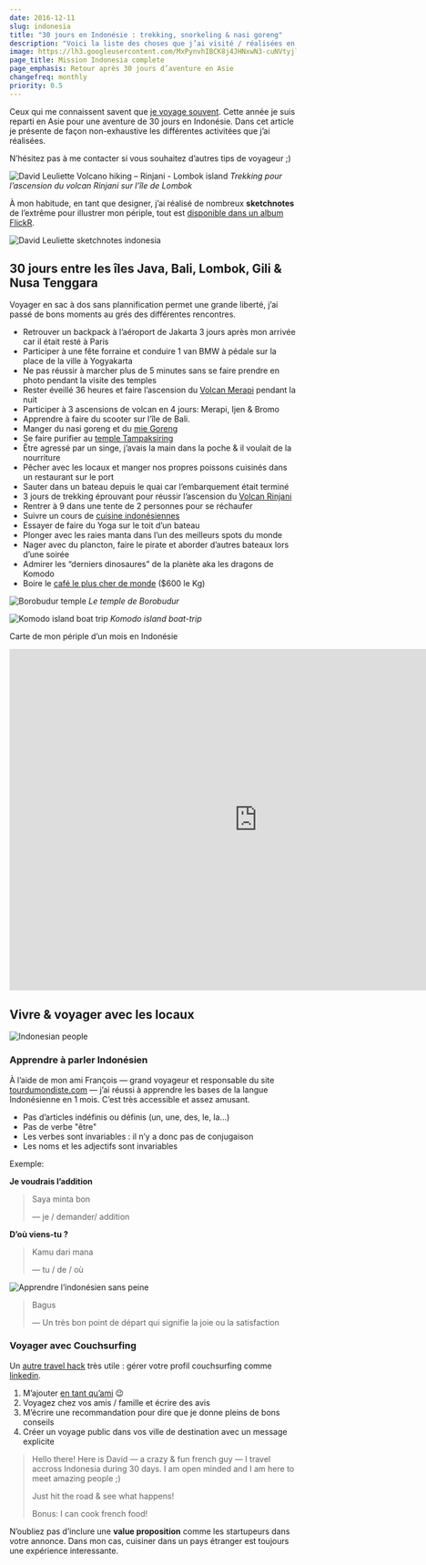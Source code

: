 ```yaml
---
date: 2016-12-11
slug: indonesia
title: "30 jours en Indonésie : trekking, snorkeling & nasi goreng"
description: "Voici la liste des choses que j’ai visité / réalisées en indonésie"
image: https://lh3.googleusercontent.com/MxPynvhIBCK8j4JHNxwN3-cuNVtyjlHxO6luL7ND3U3Nujlw2FagZ43QIe-Z1dVkdjhhlV-yjSMk30W8zk9xaeVPgw7njaU8qp556dm-y7eT108MtPgz0DLFBBW7NM7qaqj5JoQvA-eM31cbxZMXq_cWTcYKmLa8tjewItIJtw4jcmzf_Ak1Nw6rkmiIeSP_U1M2g5qwOHSCc5jD4shO0Pq4-dYu0qzs2FK9n-eiTSPgB6rRtXUmwwy4PzVHMrvvCu2LF0FSAnFbyYkAiC_MwOreb_K79G6JKQoY1pPEVcUTIIZqM319WXodOjOYJYNOjjPyVBKfLVGDlmruHdEzXT07CD28Yzld4Eh-QoVLEZckC8_BvSscTPHCchKr2yqMlWOekXi6XcxMpZa01q5J-w9kcfuHpmlmOZn2b8x_gdRspKetxOapDgaH67jeloh9SHnsKjbgBkvrMSOD3xYOEa0bwEiyNrKfGcwUdwQCsLWHtMU8KvlGup0EowelyW_MX-U59gRnQ4zgzHhotJZJYG_Ep7LuZUt4e6Szx1xeBcHr6yaru5mv8RvehV5jeM-upSulXlipdMI1VcS4t_Bz9y1PtfQoTi9ur4L3D712bDz8hzrm0peh9A=w1024-h512-no
page_title: Mission Indonesia complete
page_emphasis: Retour après 30 jours d’aventure en Asie
changefreq: monthly
priority: 0.5
---
```


Ceux qui me connaissent savent que [je voyage souvent](/blog/online.html). Cette année je suis reparti en Asie pour une aventure de 30 jours en Indonésie. Dans cet article je présente de façon non-exhaustive les différentes activitées que j’ai réalisées.

N’hésitez pas à me contacter si vous souhaitez d’autres tips de voyageur ;)

![David Leuliette Volcano hiking – Rinjani - Lombok island](https://c1.staticflickr.com/1/724/31425037412_756a6c3866_b.jpg)
_Trekking pour l’ascension du volcan Rinjani sur l’île de Lombok_

À mon habitude, en tant que designer, j’ai réalisé de nombreux __sketchnotes__ de l’extrême pour illustrer mon périple, tout est [disponible dans un album FlickR](https://www.flickr.com/photos/geekgrunge/sets/72157675954863272/with/31533021666/).

![David Leuliette sketchnotes indonesia](https://c1.staticflickr.com/1/764/31424347702_100a871c13_b.jpg)

## 30 jours entre les îles Java, Bali, Lombok, Gili & Nusa Tenggara

Voyager en sac à dos sans plannification permet une grande liberté, j’ai passé de bons moments au grés des différentes rencontres.

- Retrouver un backpack à l’aéroport de Jakarta 3 jours après mon arrivée car il était resté à Paris
- Participer à une fête forraine et conduire 1 van BMW à pédale sur la place de la ville à Yogyakarta
- Ne pas réussir à marcher plus de 5 minutes sans se faire prendre en photo pendant la visite des temples
- Rester éveillé 36 heures et faire l’ascension du [Volcan Merapi](https://fr.wikipedia.org/wiki/Merapi) pendant la nuit
- Participer à 3 ascensions de volcan en 4 jours: Merapi, Ijen & Bromo
- Apprendre à faire du scooter sur l’île de Bali.
- Manger du nasi goreng et du [mie Goreng](https://fr.wikipedia.org/wiki/Mie_goreng)
- Se faire purifier au [temple Tampaksiring](https://www.tripadvisor.fr/Attraction_Review-g1025505-d1912575-Reviews-Tirta_Empul_Temple-Tampaksiring_Bali.html)
- Être agressé par un singe, j’avais la main dans la poche & il voulait de la nourriture
- Pêcher avec les locaux et manger nos propres poissons cuisinés dans un restaurant sur le port
- Sauter dans un bateau depuis le quai car l’embarquement était terminé
- 3 jours de trekking éprouvant pour réussir l’ascension du [Volcan Rinjani](http://www.thedaydreameuse.com/indonesie-trek-mont-rinjani/)
- Rentrer à 9 dans une tente de 2 personnes pour se réchaufer
- Suivre un cours de [cuisine indonésiennes](https://www.facebook.com/gilicookingschool/)
- Essayer de faire du Yoga sur le toit d’un bateau
- Plonger avec les raies manta dans l’un des meilleurs spots du monde
- Nager avec du plancton, faire le pirate et aborder d’autres bateaux lors d’une soirée
- Admirer les “derniers dinosaures” de la planète aka les dragons de Komodo
- Boire le [café le plus cher de monde](https://fr.wikipedia.org/wiki/Kopi_luwak) ($600 le Kg)

![Borobudur temple](https://c1.staticflickr.com/1/506/31571676795_c482ee459f_b.jpg)
_Le temple de Borobudur_

![Komodo island boat trip](https://c1.staticflickr.com/1/305/30730382694_a93946a614_b.jpg)
_Komodo island boat-trip_

Carte de mon périple d’un mois en Indonésie

<iframe src="https://www.google.com/maps/d/embed?mid=1Uq6BMuqU2fdaSLJ4P3HVv0IAxaY&hl=fr" width="870" height="600" style="border: 0;"></iframe>

## Vivre & voyager avec les locaux

![Indonesian people](https://c2.staticflickr.com/6/5563/30730375884_5b0f528dd2_b.jpg)

### Apprendre à parler Indonésien

À l’aide de mon ami François — grand voyageur et responsable du site [tourdumondiste.com](http://www.tourdumondiste.com/indonesie) — j’ai réussi à apprendre les bases de la langue Indonésienne en 1 mois. C’est très accessible et assez amusant.

- Pas d’articles indéfinis ou définis (un, une, des, le, la…)
- Pas de verbe "être"
- Les verbes sont invariables : il n’y a donc pas de conjugaison
- Les noms et les adjectifs sont invariables

Exemple:

__Je voudrais l’addition__

> Saya minta bon
>
> — je / demander/ addition

__D’où viens-tu ?__

> Kamu dari mana
>
> — tu / de / où

![Apprendre l’indonésien sans peine](https://c1.staticflickr.com/1/662/31537073826_c2b0ef762b_b.jpg)

> Bagus
>
> — Un très bon point de départ qui signifie la joie ou la satisfaction

### Voyager avec Couchsurfing

Un [autre travel hack](https://youtu.be/TQsnd4WkBHY) très utile : gérer votre profil couchsurfing comme [linkedin](https://www.linkedin.com/in/david-leuliette-456701121).

1. M’ajouter [en tant qu’ami](https://www.couchsurfing.com/people/david-nyme) 😉
2. Voyagez chez vos amis / famille et écrire des avis
3. M’écrire une recommandation pour dire que je donne pleins de bons conseils
4. Créer un voyage public dans vos ville de destination avec un message explicite

> Hello there!
> Here is David — a crazy & fun french guy — I travel accross Indonesia during 30 days.
> I am open minded and I am here to meet amazing people ;)
>
> Just hit the road & see what happens!
>
> Bonus: I can cook french food!

N’oubliez pas d’inclure une __value proposition__ comme les startupeurs dans votre annonce. Dans mon cas, cuisiner dans un pays étranger est toujours une expérience interessante.
